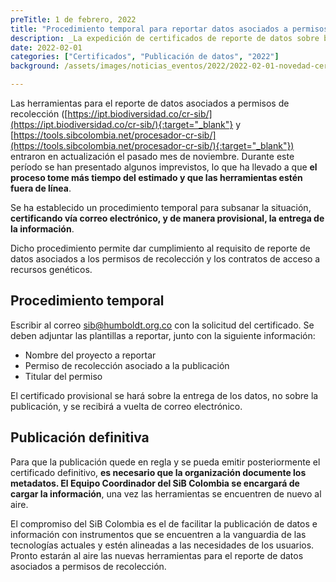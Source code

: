 ```yaml
---
preTitle: 1 de febrero, 2022
title: "Procedimiento temporal para reportar datos asociados a permisos de recolección"
description: _La expedición de certificados de reporte de datos sobre biodiversidad, asociados a permisos de recolección y contratos de acceso a recursos genéticos, tiene un nuevo procedimiento._
date: 2022-02-01
categories: ["Certificados", "Publicación de datos", "2022"]
background: /assets/images/noticias_eventos/2022/2022-02-01-novedad-certificados.jpg

---
```

Las herramientas para el reporte de datos asociados a permisos de recolección ([https://ipt.biodiversidad.co/cr-sib/](https://ipt.biodiversidad.co/cr-sib/){:target="_blank"} y [https://tools.sibcolombia.net/procesador-cr-sib/](https://tools.sibcolombia.net/procesador-cr-sib/){:target="_blank"}) entraron en actualización el pasado mes de noviembre. Durante este período se han presentado algunos imprevistos, lo que ha llevado a que **el proceso tome más tiempo del estimado y que las herramientas estén fuera de línea**.

Se ha establecido un procedimiento temporal para subsanar la situación, **certificando vía correo electrónico, y de manera provisional, la entrega de la información**. 

Dicho procedimiento permite dar cumplimiento al requisito de reporte de datos asociados a los permisos de recolección y los contratos de acceso a recursos genéticos.


## Procedimiento temporal

Escribir al correo [sib@humboldt.org.co](mailto:sib@humboldt.org.co) con la solicitud del certificado. Se deben adjuntar las plantillas a reportar, junto con la siguiente información:

* Nombre del proyecto a reportar
* Permiso de recolección asociado a la publicación
* Titular del permiso

El certificado provisional se hará sobre la entrega de los datos, no sobre la publicación, y se recibirá a vuelta de correo electrónico.

## Publicación definitiva

Para que la publicación quede en regla y se pueda emitir posteriormente el certificado definitivo, **es necesario que la organización documente los metadatos. El Equipo Coordinador del SiB Colombia se encargará de cargar la información**, una vez las herramientas se encuentren de nuevo al aire.

El compromiso del SiB Colombia es el de facilitar la publicación de datos e información con instrumentos que se encuentren a la vanguardia de las tecnologías actuales y estén alineadas a las necesidades de los usuarios. Pronto estarán al aire las nuevas herramientas para el reporte de datos asociados a permisos de recolección.
